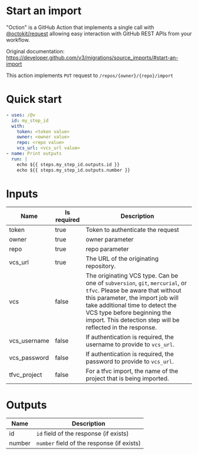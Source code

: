 # Start an import

"Oction" is a GitHub Action that implements a single call with 
[@octokit/request](https://www.npmjs.com/package/@octokit/request)
allowing easy interaction with GitHub REST APIs from your workflow.

Original documentation: https://developer.github.com/v3/migrations/source_imports/#start-an-import

This action implements `PUT` request to `/repos/{owner}/{repo}/import`


# Quick start

```yaml
- uses: /@v
  id: my_step_id
  with:
    token: <token value>
    owner: <owner value>
    repo: <repo value>
    vcs_url: <vcs_url value>
- name: Print outputs
  run: |
    echo ${{ steps.my_step_id.outputs.id }}
    echo ${{ steps.my_step_id.outputs.number }}
```


# Inputs

| Name | Is required | Description |
|---|---|---|
|token|true|Token to authenticate the request
|owner|true|owner parameter
|repo|true|repo parameter
|vcs_url|true|The URL of the originating repository.
|vcs|false|The originating VCS type. Can be one of `subversion`, `git`, `mercurial`, or `tfvc`. Please be aware that without this parameter, the import job will take additional time to detect the VCS type before beginning the import. This detection step will be reflected in the response.
|vcs_username|false|If authentication is required, the username to provide to `vcs_url`.
|vcs_password|false|If authentication is required, the password to provide to `vcs_url`.
|tfvc_project|false|For a tfvc import, the name of the project that is being imported.

# Outputs

| Name | Description |
|---|---|
|id|`id` field of the response (if exists)|
|number|`number` field of the response (if exists)|

